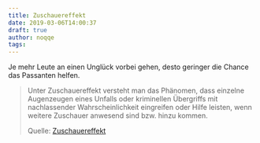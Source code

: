 ```yaml
---
title: Zuschauereffekt
date: 2019-03-06T14:00:37
draft: true
author: noqqe
tags:
---
```


Je mehr Leute an einen Unglück vorbei gehen, desto geringer die Chance das
Passanten helfen.

> Unter Zuschauereffekt versteht man das Phänomen, dass einzelne Augenzeugen
> eines Unfalls oder kriminellen Übergriffs mit nachlassender
> Wahrscheinlichkeit eingreifen oder Hilfe leisten, wenn weitere Zuschauer
> anwesend sind bzw. hinzu kommen.
>
> Quelle: [Zuschauereffekt](https://de.wikipedia.org/wiki/Zuschauereffekt)
